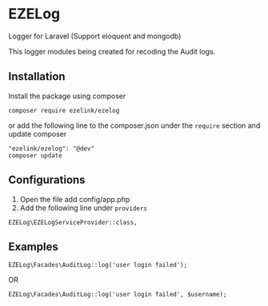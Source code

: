 # EZELog
Logger for Laravel (Support eloquent and mongodb)

This logger modules being created for recoding the Audit logs.

## Installation
Install the package using composer
```
composer require ezelink/ezelog
```

or add the following line to the composer.json under the `require` section and update composer
```
"ezelink/ezelog": "@dev"
composer update
```

## Configurations
1. Open the file add config/app.php
2. Add the following line under `providers`

```
EZELog\EZELogServiceProvider::class,
```

## Examples
```
EZELog\Facades\AuditLog::log('user login failed');
```
OR
```
EZELog\Facades\AuditLog::log('user login failed', $username);

```
